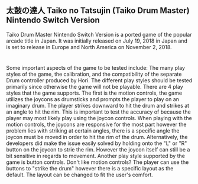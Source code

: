## 太鼓の達人 Taiko no Tatsujin (Taiko Drum Master) Nintendo Switch Version
Taiko Drum Master Nintendo Switch Version is a ported game of the popular arcade title in Japan.
It was initially released on July 19, 2018 in Japan and is set to release in Europe and North America on November 2, 2018.
# 
Some important aspects of the game to be tested include: The many play styles of the game, the calibration, and the compatibility of the separate Drum controller produced by Hori.
The different play styles should be tested primarily since otherwise the game will not be playable. There are 4 play styles that the game supports. The first is the motion controls, the game utilizes the joycons as drumsticks and prompts the player to play on an imaginary drum. The player strikes downward to hit the drum and strikes at an angle to hit the rim. This is important to test the accuracy of because the player may most likely play using the joycon controls. When playing with the motion controls, the joycons are responsive for the most part however the problem lies with striking at certain angles, there is a specific angle the joycon must be moved in order to hit the rim of the drum. Alternatively, the developers did make the issue easily solved by holding onto the "L" or "R" button on the joycon to strie the rim. However the joycon itself can still be a bit sensitive in regards to movement. 
Another play style supported by the game is button controls. Don't like motion controls? The player can use the buttons to "strike the drum" however there is a specific layout as the default. The layout can be changed to fit the user's comfort.
